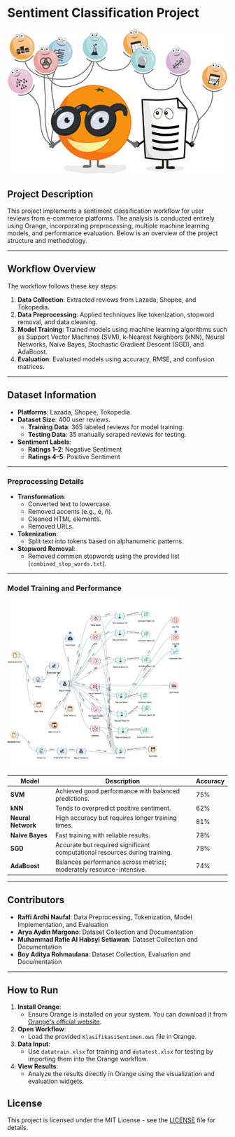 # Sentiment Classification Project

![Header Image](header.png)

## Project Description

This project implements a sentiment classification workflow for user reviews from e-commerce platforms. The analysis is conducted entirely using Orange, incorporating preprocessing, multiple machine learning models, and performance evaluation. Below is an overview of the project structure and methodology.

---

## Workflow Overview

The workflow follows these key steps:
1.  **Data Collection**: Extracted reviews from Lazada, Shopee, and Tokopedia.
2.  **Data Preprocessing**: Applied techniques like tokenization, stopword removal, and data cleaning.
3.  **Model Training**: Trained models using machine learning algorithms such as Support Vector Machines (SVM), k-Nearest Neighbors (kNN), Neural Networks, Naive Bayes, Stochastic Gradient Descent (SGD), and AdaBoost.
4.  **Evaluation**: Evaluated models using accuracy, RMSE, and confusion matrices.

---

## Dataset Information

- **Platforms**: Lazada, Shopee, Tokopedia.
- **Dataset Size**: 400 user reviews.
  - **Training Data**: 365 labeled reviews for model training.
  - **Testing Data**: 35 manually scraped reviews for testing.
- **Sentiment Labels**:
  - **Ratings 1–2**: Negative Sentiment
  - **Ratings 4–5**: Positive Sentiment

---

### Preprocessing Details

- **Transformation**:
  - Converted text to lowercase.
  - Removed accents (e.g., é, ñ).
  - Cleaned HTML elements.
  - Removed URLs.
- **Tokenization**:
  - Split text into tokens based on alphanumeric patterns.
- **Stopword Removal**:
  - Removed common stopwords using the provided list (`combined_stop_words.txt`).

---

### Model Training and Performance
![Model Training Workflow](workflow.png)

| **Model**           | **Description**                                                            | **Accuracy** |
|----------------------|----------------------------------------------------------------------------|--------------|
| **SVM**             | Achieved good performance with balanced predictions.                      | 75%          |
| **kNN**             | Tends to overpredict positive sentiment.                                  | 62%          |
| **Neural Network**  | High accuracy but requires longer training times.                         | 81%          |
| **Naive Bayes**     | Fast training with reliable results.                                       | 78%          |
| **SGD**             | Accurate but required significant computational resources during training.| 78%          |
| **AdaBoost**        | Balances performance across metrics; moderately resource-intensive.       | 74%          |

---

## Contributors

- **Raffi Ardhi Naufal**: Data Preprocessing, Tokenization, Model Implementation, and Evaluation
- **Arya Aydin Margono**: Dataset Collection and Documentation
- **Muhammad Rafie Al Habsyi Setiawan**: Dataset Collection and Documentation
- **Boy Aditya Rohmaulana**: Dataset Collection, Evaluation and Documentation

---

## How to Run

1. **Install Orange**:
   - Ensure Orange is installed on your system. You can download it from [Orange's official website](https://orangedatamining.com/).
2. **Open Workflow**:
   - Load the provided `KlasifikasiSentimen.ows` file in Orange.
3. **Data Input**:
   - Use `datatrain.xlsx` for training and `datatest.xlsx` for testing by importing them into the Orange workflow.
4. **View Results**:
   - Analyze the results directly in Orange using the visualization and evaluation widgets.

## License

This project is licensed under the MIT License - see the [LICENSE](LICENSE) file for details.

